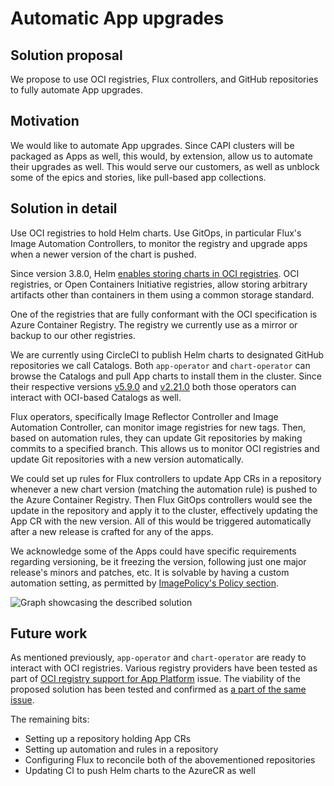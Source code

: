 # Automatic App upgrades

## Solution proposal

We propose to use OCI registries, Flux controllers, and GitHub repositories to fully automate App upgrades.

## Motivation

We would like to automate App upgrades. Since CAPI clusters will be packaged as Apps as well, this would, by extension, allow us to automate their upgrades as well. This would serve our customers, as well as unblock some of the epics and stories, like pull-based app collections.

## Solution in detail

Use OCI registries to hold Helm charts. Use GitOps, in particular Flux's Image Automation Controllers, to monitor the registry and upgrade apps when a newer version of the chart is pushed.

Since version 3.8.0, Helm [enables storing charts in OCI registries](https://helm.sh/blog/storing-charts-in-oci/). OCI registries, or Open Containers Initiative registries, allow storing arbitrary artifacts other than containers in them using a common storage standard.

One of the registries that are fully conformant with the OCI specification is Azure Container Registry. The registry we currently use as a mirror or backup to our other registries.

We are currently using CircleCI to publish Helm charts to designated GitHub repositories we call Catalogs. Both `app-operator` and `chart-operator` can browse the Catalogs and pull App charts to install them in the cluster. Since their respective versions [v5.9.0](https://github.com/giantswarm/app-operator/blob/master/CHANGELOG.md#590---2022-04-07) and [v2.21.0](https://github.com/giantswarm/chart-operator/blob/master/CHANGELOG.md#2210---2022-04-07) both those operators can interact with OCI-based Catalogs as well.

Flux operators, specifically Image Reflector Controller and Image Automation Controller, can monitor image registries for new tags. Then, based on automation rules, they can update Git repositories by making commits to a specified branch. This allows us to monitor OCI registries and update Git repositories with a new version automatically.

We could set up rules for Flux controllers to update App CRs in a repository whenever a new chart version (matching the automation rule) is pushed to the Azure Container Registry. Then Flux GitOps controllers would see the update in the repository and apply it to the cluster, effectively updating the App CR with the new version. All of this would be triggered automatically after a new release is crafted for any of the apps.

We acknowledge some of the Apps could have specific requirements regarding versioning, be it freezing the version, following just one major release's minors and patches, etc. It is solvable by having a custom automation setting, as permitted by [ImagePolicy's Policy section](https://fluxcd.io/docs/components/image/imagepolicies/#policy).

![Graph showcasing the described solution](https://user-images.githubusercontent.com/4587658/163184967-d8fa5e6b-18ac-42e5-bf6c-7fd8e7df3ab6.png)

## Future work

As mentioned previously, `app-operator` and `chart-operator` are ready to interact with OCI registries. Various registry providers have been tested as part of [OCI registry support for App Platform](https://github.com/giantswarm/roadmap/issues/391) issue. The viability of the proposed solution has been tested and confirmed as [a part of the same issue](https://github.com/giantswarm/roadmap/issues/391#issuecomment-1096522248).

The remaining bits:
- Setting up a repository holding App CRs
- Setting up automation and rules in a repository
- Configuring Flux to reconcile both of the abovementioned repositories
- Updating CI to push Helm charts to the AzureCR as well

